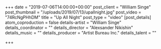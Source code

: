+++
date = "2019-07-06T14:00:00+00:00"
post_client = "William Singe"
post_thumbnail = "/uploads/2019/07/13/upallnight.jpg"
post_video = "74RcNgPHhDM"
title = "Up All Night"
post_type = "video"
[post_details]
atom_coproduction = false
details-artist = "William Singe"
details_coordinator = ""
details_director = "Alexsander Nikishin"
details_music = ""
details_producer = "Artist Bureau Inc."
details_talent = ""

+++
